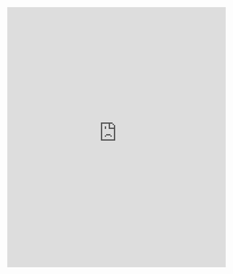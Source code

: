 <iframe src="https://tiddlywiki-starter-kit.vercel.app" width="100%" height="600px" frameborder="0" scrolling="auto"></iframe>